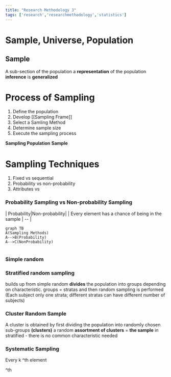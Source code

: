 ```yaml
---
title: "Research Methodology 3"
tags: ['research','researchmethodology','statistics']
---
```


# Sample, Universe, Population

## Sample 
A sub-section of the population 
a **representation** of the population 
**inference** is **generalized**

# Process of Sampling
1. Define the population 
2. Develop [[Sampling Frame]]
3. Select a Samling Method 
4. Determine sample size
5. Execute the sampling process


**Sampling Population**
**Sample**

# Sampling Techniques 
1. Fixed vs sequential 
2. Probability vs non-probability
3. Attributes vs 

### Probability Sampling vs Non-probability Sampling 

| Probability|Non-probability|
| Every element has a chance of being in the sample | -- | 

```mermaid
graph TB
A(Sampling Methods)  
A-->B(Probability)
A-->C(NonProbability)


```


### Simple random 
### Stratified random sampling 
builds up from simple random
**divides** the population into groups depending on characteristic. groups = stratas 
and then random sampling is performed
(Each subject only one strata; different stratas can have different number of subjects)
### Cluster Random Sample 
A cluster is obtained by first dividing the population into randomly chosen sub-groups **(clusters)** 
a random **assortment of clusters** = **the sample** 
in stratified - there is no common characteristic needed
### Systematic Sampling 
Every k ^th element 

^th   
 
